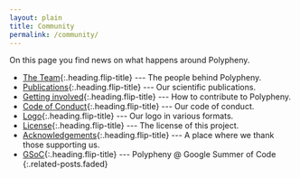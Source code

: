 ```yaml
---
layout: plain
title: Community
permalink: /community/
---
```


On this page you find news on what happens around Polypheny.

* [The Team]{:.heading.flip-title} --- The people behind Polypheny.
* [Publications]{:.heading.flip-title} --- Our scientific publications.
* [Getting involved]{:.heading.flip-title} --- How to contribute to Polypheny.
* [Code of Conduct]{:.heading.flip-title} --- Our code of conduct.
* [Logo]{:.heading.flip-title} --- Our logo in various formats.
* [License]{:.heading.flip-title} --- The license of this project.
* [Acknowledgements]{:.heading.flip-title} --- A place where we thank those supporting us.
* [GSoC]{:.heading.flip-title} --- Polypheny @ Google Summer of Code
{:.related-posts.faded}

[The Team]: team.md
[Publications]: publications.md
[Getting involved]: contribute.md
[Code of Conduct]: code_of_conduct.md
[Logo]: logo.md
[License]: license.md
[Acknowledgements]: acknowledgements.md
[GSoC]: gsoc/README.md
